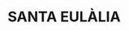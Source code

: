 ---
layout: test
title:  "SANTA EULÀLIA"
coordinates:
  - group1:
    - [1.46234968138959, 42.357998333359049]
    - [1.462546209982687, 42.358001908188861]
    - [1.462536332054233, 42.357939816242677]
    - [1.462354566090008, 42.357936439421408]
    - [1.46234968138959, 42.357998333359049]
---